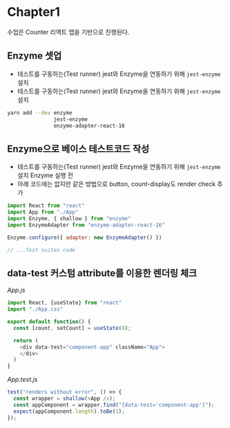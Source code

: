 # Chapter1
수업은 Counter 리액트 앱을 기반으로 진행된다.

## Enzyme 셋업
* 테스트를 구동하는(Test runner) jest와 Enzyme을 연동하기 위해 `jest-enzyme` 설치
* 테스트를 구동하는(Test runner) jest와 Enzyme을 연동하기 위해 `jest-enzyme` 설치

```bash
yarn add --dev enzyme 
               jest-enzyme 
               enzyme-adapter-react-16
```

## Enzyme으로 베이스 테스트코드 작성
* 테스트를 구동하는(Test runner) jest와 Enzyme을 연동하기 위해 `jest-enzyme` 설치
Enzyme 실행 전 
* 아래 코드에는 없지만 같은 방법으로 button, count-display도 render check 추가
```javascript
import React from "react"
import App from "./App"
import Enzyme, { shallow } from "enzyme"
import EnzymeAdapter from "enzyme-adapter-react-16"

Enzyme.configure({ adapter: new EnzymeAdapter() })

// ...Test suites code
```

## data-test 커스텀 attribute를 이용한 렌더링 체크
*App.js*
```javascript
import React, {useState} from "react"
import "./App.css"

export default function() {
  const [count, setCount] = useState(0);

  return (
    <div data-test="component-app" className="App">
    </div>
  )
}
```
*App.test.js*
```javascript
test("renders without error", () => {
  const wrapper = shallow(<App />);
  const appComponent = wrapper.find("[data-test='component-app']");
  expect(appComponent.length).toBe(1);
});
```